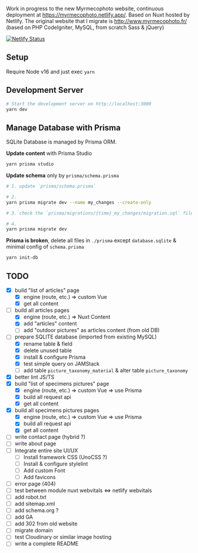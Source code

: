 Work in progress to the new Myrmecophoto website, continuous deployment at https://myrmecophoto.netlify.app/. Based on Nuxt hosted by Netlify. The original website that I migrate is http://www.myrmecophoto.fr/ (based on PHP CodeIgniter, MySQL, from scratch Sass & jQuery)

[![Netlify Status](https://api.netlify.com/api/v1/badges/b121a494-a2dc-474d-ba33-b37ecebee4ad/deploy-status)](https://app.netlify.com/sites/myrmecophoto/deploys)

## Setup

Require Node v16 and just exec `yarn`

## Development Server

```bash
# Start the development server on http://localhost:3000
yarn dev
```

## Manage Database with Prisma

SQLite Database is managed by Prisma ORM.

**Update content** with Prisma Studio

```bash
yarn prisma studio
```

**Update schema** only by `prisma/schema.prisma`

```bash
# 1. update `prisma/schema.prisma`

# 2.
yarn prisma migrate dev --name my_changes --create-only

# 3. check the `prisma/migrations/{time}_my_changes/migration.sql` file & update if necessary

# 4.
yarn prisma migrate dev
```

**Prisma is broken**, delete all files in `./prisma` except `database.sqlite` & minimal config of `schema.prisma`

```bash
yarn init-db
```

## TODO

- [x] build "list of articles" page
  - [x] engine (route, etc.) => custom Vue
  - [x] get all content
- [ ] build all articles pages
  - [x] engine (route, etc.) => Nuxt Content
  - [x] add "articles" content
  - [ ] add "outdoor pictures" as articles content (from old DB)
- [ ] prepare SQLITE database (imported from existing MySQL)
  - [x] rename table & field
  - [x] delete unused table
  - [x] install & configure Prisma
  - [x] test simple query on JAMStack
  - [ ] add table `picture_taxonomy_material` & alter table `picture_taxonomy`
- [x] better lint JS/TS
- [x] build "list of specimens pictures" page 
  - [x] engine (route, etc.) => custom Vue => use Prisma
  - [x] build all request api
  - [x] get all content
- [x] build all specimens pictures pages
  - [x] engine (route, etc.) => custom Vue => use Prisma
  - [x] build all request api
  - [x] get all content
- [ ] write contact page (hybrid ?)
- [ ] write about page
- [ ] Integrate entire site UI/UX
  - [ ] Install framework CSS (UnoCSS ?)
  - [ ] Install & configure stylelint
  - [ ] Add custom Font
  - [ ] Add favicons
- [ ] error page (404)
- [ ] test between module nuxt webvitals <=> netlify webvitals
- [ ] add robot.txt
- [ ] add sitemap.xml
- [ ] add schema.org ?
- [ ] add GA
- [ ] add 302 from old website
- [ ] migrate domain
- [ ] test Cloudinary or similar image hosting
- [ ] write a complete README
